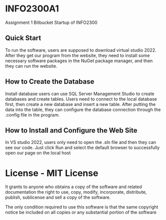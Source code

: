 # INFO2300A1
Assignment 1 Bitbucket Startup of INFO2300

## Quick Start
To run the software, users are supposed to download virtual studio 2022. After they get our program from the website, they need to install some necessary software packages in the NuGet package manager, and then they can run the website.

## How to Create the Database 
 Install database users can use SQL Server Management Studio to create databases and create tables. Users need to connect to the local database first, then create a new database and insert a new table. After putting the data into the table, they can configure the database connection through the .config file in the program. 

## How to Install and Configure the Web Site 
 In VS studio 2022, users only need to open the .sln file and then they can see our code. Just click Run and select the default browser to successfully open our page on the local host 

# License - MIT License
It grants to anyone who obtains a copy of the software and related documentation the right to use, copy, modify, incorporate, distribute, publish, sublicense and sell a copy of the software.

The only condition required to use this software is that the same copyright notice be included on all copies or any substantial portion of the software
